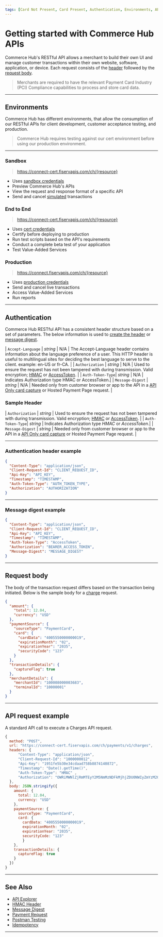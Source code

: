 ```yaml
---
tags: [Card Not Present, Card Present, Authentication, Environments, API Reference]
---
```


# Getting started with Commerce Hub APIs

Commerce Hub's RESTful API allows a merchant to build their own UI and manage customer transactions within their own website, software, application, or device. Each request consists of the [header](#request-header) followed by the [request body](#request-body).

<!-- theme: warning -->
> Merchants are required to have the relevant Payment Card Industry (PCI) Compliance capabilities to process and store card data.

---

## Environments

Commerce Hub has different environments, that allow the consumption of our RESTful APIs for client development, customer acceptance testing, and production.

<!-- theme: warning -->
> Commerce Hub requires testing against our cert environment before using our production environment.

---

### Sandbox

<!--theme: info -->
> https://connect-cert.fiservapis.com/ch/{resource}

- Uses [sandbox credentials](?path=docs/Resources/Guides/Dev-Studio/Key-Management.md)
- Preview Commerce Hub's APIs
- View the request and response format of a specific API
- Send and cancel [simulated](?path=docs/Resources/Guides/Testing/Test-Scripts/Simulator-Scripts.md) transactions

### End to End

<!--theme: info -->
> https://connect-cert.fiservapis.com/ch/{resource}

- Uses [cert credentials](?path=docs/Resources/Guides/Dev-Studio/Key-Management.md)
- Certify before deploying to production
- Run test scripts based on the API's requirements
- Conduct a complete beta test of your application
- Test Value-Added Services

### Production

<!--theme: info -->
> https://connect.fiservapis.com/ch/{resource}

- Uses [production credentials](?path=docs/Resources/Guides/Dev-Studio/Key-Management.md)
- Send and cancel live transactions
- Access Value-Added Services
- Run reports

---

## Authentication

Commerce Hub RESTful API has a consistent header structure based on a set of parameters. The below information is used to [create the header](?path=docs/Resources/API-Documents/Authentication-Header.md) or [message digest](?path=docs/Resources/API-Documents/Message-Digest.md).

| `Accept-Language` | *string* | N/A | The Accept-Language header contains information about the language preference of a user. This HTTP header is useful to multilingual sites for deciding the best language to serve to the client. example: en-US or fr-CA. |
| `Authorization` | *string* | N/A | Used to ensure the request has not been tampered with during transmission. Valid encryption; [HMAC](?path=docs/Resources/API-Documents/Authentication-Header.md) or [AccessToken](?path=docs/Resources/API-Documents/Security/Credentials.md). |
| `Auth-Token-Type`| *string* | N/A | Indicates Authorization type HMAC or AccessToken.|
| `Message-Digest` | *string* | N/A | Needed only from customer browser or app to the API in a [API Only card capture](?path=docs/Online-Mobile-Digital/Checkout/API/API-Only.md) or Hosted Payment Page request. |

### Sample Header

| `Authorization` | *string* | Used to ensure the request has not been tampered with during transmission. Valid encryption; [HMAC](?path=docs/Resources/API-Documents/Authentication-Header.md) or [AccessToken](?path=docs/Resources/API-Documents/Security/Credentials.md). |
| `Auth-Token-Type`| *string* | Indicates Authorization type *HMAC* or *AccessToken*.|
| `Message-Digest` | *string* | Needed only from customer browser or app to the API in a [API Only card capture](?path=docs/Online-Mobile-Digital/Checkout/API/API-Only.md) or Hosted Payment Page request. |

---

### Authentication header example

```json
{
  "Content-Type": "application/json",
  "Client-Request-Id": "CLIENT_REQUEST_ID",
  "Api-Key": "API_KEY",
  "Timestamp": "TIMESTAMP",
  "Auth-Token-Type": "AUTH_TOKEN_TYPE",
  "Authorization": "AUTHORIZATION"
}
```

---

### Message digest example

```json
{
  "Content-Type": "application/json",
  "Client-Request-Id": "CLIENT_REQUEST_ID",
  "Api-Key": "API_KEY",
  "Timestamp": "TIMESTAMP",
  "Auth-Token-Type": "AccessToken",
  "Authorization": "BEARER_ACCESS_TOKEN",
  "Message-Digest": "MESSAGE_DIGEST"
}
```

---

## Request body

The body of the transaction request differs based on the transaction being initiated. Below is the sample body for a [charge](?path=docs/Resources/API-Documents/Payments/Charges.md) request.

```json
{
  "amount": {
    "total": 12.04,
    "currency": "USD"
  },
  "paymentSource": {
    "sourceType": "PaymentCard",
    "card": {
      "cardData": "4005550000000019",
      "expirationMonth": "02",
      "expirationYear": "2035",
      "securityCode": "123"
    }
  },
  "transactionDetails": {
    "captureFlag": true
  },
  "merchantDetails": {
    "merchantId": "100008000003683",
    "terminalId": "10000001"
  }
}
```

---

## API request example

A standard API call to execute a Charges API request.

```javascript
{
  method: "POST",
  url: "https://connect-cert.fiservapis.com/ch/payments/v1/charges",
  headers: {
      "Content-Type": "application/json",
      "Client-Request-Id": "1000000012",
      "Api-Key": "1951fe5b30e34cdaad758b8874140872",
      "Timestamp": "Date().getTime()",
      "Auth-Token-Type": "HMAC" ,
      "Authorization": "OWRiMWNlZjRmMTEyY2M5NmMzNDFkMjhjZDU0NWIyZmYzM2Q2YWMyNDE5Nzg5YmVkYzEyZTJjNmUwNDA5OWMyMQ=="
  },
  body: JSON.stringify({
    amount: {
      total: 12.04,
      currency: "USD"
    },
    paymentSource: {
      sourceType: "PaymentCard",
      card: {
        cardData: "4005550000000019",
        expirationMonth: "02",
        expirationYear: "2035",
        securityCode: "123"
        }
    },
    transactionDetails: {
      captureFlag: true
    }
  })
}
```

---

## See Also

- [API Explorer](../api/?type=post&path=/payments/v1/charges)
- [HMAC Header](?path=docs/Resources/API-Documents/Authentication-Header.md)
- [Message Digest](?path=docs/Resources/API-Documents/Message-Digest.md)
- [Payment Request](?path=docs/Resources/API-Documents/Payments/Payments.md)
- [Postman Testing](?path=docs/Resources/Guides/Testing/Postman-Testing.md)
- [Idempotency](?path=docs/Resources/Guides/Idempotency.md)

---
